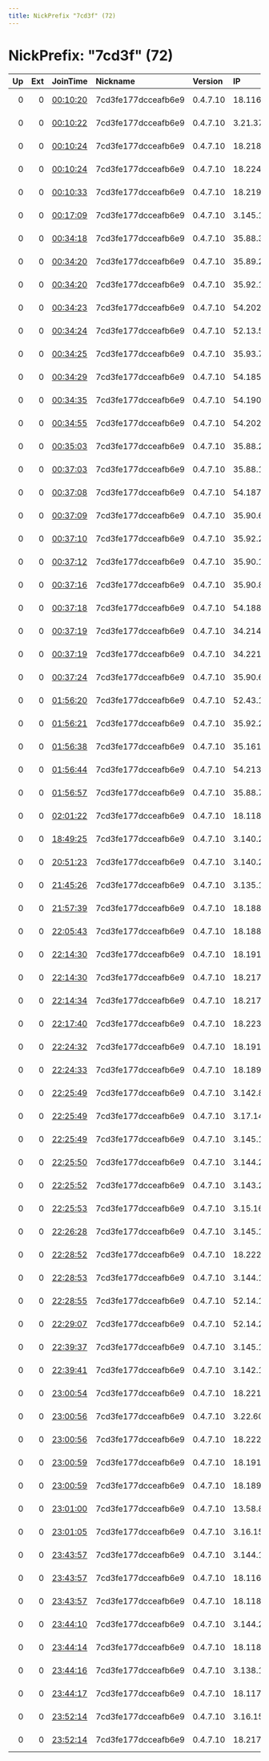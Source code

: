 ```yaml
---
title: NickPrefix "7cd3f" (72)
---
```


# NickPrefix: "7cd3f" (72)

|   Up |   Ext | JoinTime                                                                                              | Nickname            | Version   | IP             | AS        | CC   |   ORp |   Dirp | OS    | Contact   |   eFamMembers |
|-----:|------:|:------------------------------------------------------------------------------------------------------|:--------------------|:----------|:---------------|:----------|:-----|------:|-------:|:------|:----------|--------------:|
|    0 |     0 | [00:10:20](https://nusenu.github.io/OrNetStats/w/relay/3CE2EB191E47B08F995709687C556017C176B0D6.html) | 7cd3fe177dcceafb6e9 | 0.4.7.10  | 18.116.61.119  | AMAZON-02 | us   |   443 |      0 | Linux | None      |             1 |
|    0 |     0 | [00:10:22](https://nusenu.github.io/OrNetStats/w/relay/D9C0194B136739E7EA41FECEF78BC7CC71214D2C.html) | 7cd3fe177dcceafb6e9 | 0.4.7.10  | 3.21.37.132    | AMAZON-02 | us   |   443 |      0 | Linux | None      |             1 |
|    0 |     0 | [00:10:24](https://nusenu.github.io/OrNetStats/w/relay/C2570CA7126FD88B8AB903FB7BE3AD25EB207E51.html) | 7cd3fe177dcceafb6e9 | 0.4.7.10  | 18.218.222.173 | AMAZON-02 | us   |   443 |      0 | Linux | None      |             1 |
|    0 |     0 | [00:10:24](https://nusenu.github.io/OrNetStats/w/relay/EEA9749E686F6B7D3C61074D49CF1E131AAED145.html) | 7cd3fe177dcceafb6e9 | 0.4.7.10  | 18.224.110.75  | AMAZON-02 | us   |   443 |      0 | Linux | None      |             1 |
|    0 |     0 | [00:10:33](https://nusenu.github.io/OrNetStats/w/relay/FA2F9C4FE1A763CC3CB217767DFEA7EF4B896D15.html) | 7cd3fe177dcceafb6e9 | 0.4.7.10  | 18.219.32.41   | AMAZON-02 | us   |   443 |      0 | Linux | None      |             1 |
|    0 |     0 | [00:17:09](https://nusenu.github.io/OrNetStats/w/relay/FA829B1669E22CFBA63B02BF8EEA4DE08574AB82.html) | 7cd3fe177dcceafb6e9 | 0.4.7.10  | 3.145.179.216  | AMAZON-02 | us   |   443 |      0 | Linux | None      |             1 |
|    0 |     0 | [00:34:18](https://nusenu.github.io/OrNetStats/w/relay/6BF5EEA9FCFB80CEB77A4D3CE957AA8842CFB60E.html) | 7cd3fe177dcceafb6e9 | 0.4.7.10  | 35.88.30.46    | AMAZON-02 | us   |   443 |      0 | Linux | None      |             1 |
|    0 |     0 | [00:34:20](https://nusenu.github.io/OrNetStats/w/relay/032AD9BA3EC0CF17AF9D0FE465E9C9D58449D14F.html) | 7cd3fe177dcceafb6e9 | 0.4.7.10  | 35.89.228.253  | AMAZON-02 | us   |   443 |      0 | Linux | None      |             1 |
|    0 |     0 | [00:34:20](https://nusenu.github.io/OrNetStats/w/relay/C3EA4D564ADAB442059CFB927C8D90855BACEB6B.html) | 7cd3fe177dcceafb6e9 | 0.4.7.10  | 35.92.101.253  | AMAZON-02 | us   |   443 |      0 | Linux | None      |             1 |
|    0 |     0 | [00:34:23](https://nusenu.github.io/OrNetStats/w/relay/9B8DB1D5587847418267F76F1ECB70E7868A77CF.html) | 7cd3fe177dcceafb6e9 | 0.4.7.10  | 54.202.215.45  | AMAZON-02 | us   |   443 |      0 | Linux | None      |             1 |
|    0 |     0 | [00:34:24](https://nusenu.github.io/OrNetStats/w/relay/A622CDBB712226EAED284F195F442229D5C1DE7B.html) | 7cd3fe177dcceafb6e9 | 0.4.7.10  | 52.13.58.186   | AMAZON-02 | us   |   443 |      0 | Linux | None      |             1 |
|    0 |     0 | [00:34:25](https://nusenu.github.io/OrNetStats/w/relay/FAECD1E35D1CA71713FFECD2CF31059486C0BF71.html) | 7cd3fe177dcceafb6e9 | 0.4.7.10  | 35.93.78.36    | AMAZON-02 | us   |   443 |      0 | Linux | None      |             1 |
|    0 |     0 | [00:34:29](https://nusenu.github.io/OrNetStats/w/relay/BF0477734C8718F549E7B45955A0A2530CAAE958.html) | 7cd3fe177dcceafb6e9 | 0.4.7.10  | 54.185.143.131 | AMAZON-02 | us   |   443 |      0 | Linux | None      |             1 |
|    0 |     0 | [00:34:35](https://nusenu.github.io/OrNetStats/w/relay/571A2BFC83B078CB953F4BC1A5DDF2CADAF995B4.html) | 7cd3fe177dcceafb6e9 | 0.4.7.10  | 54.190.172.36  | AMAZON-02 | us   |   443 |      0 | Linux | None      |             1 |
|    0 |     0 | [00:34:55](https://nusenu.github.io/OrNetStats/w/relay/66B1A749601A25737DB50848B9D42EE6048FA440.html) | 7cd3fe177dcceafb6e9 | 0.4.7.10  | 54.202.39.98   | AMAZON-02 | us   |   443 |      0 | Linux | None      |             1 |
|    0 |     0 | [00:35:03](https://nusenu.github.io/OrNetStats/w/relay/ADE53A13F5B1E4AD591D19B7FE1657CDFB943A8E.html) | 7cd3fe177dcceafb6e9 | 0.4.7.10  | 35.88.27.209   | AMAZON-02 | us   |   443 |      0 | Linux | None      |             1 |
|    0 |     0 | [00:37:03](https://nusenu.github.io/OrNetStats/w/relay/FB4852D31A449F034721609BAB1AC47DFCE458DC.html) | 7cd3fe177dcceafb6e9 | 0.4.7.10  | 35.88.180.204  | AMAZON-02 | us   |   443 |      0 | Linux | None      |             1 |
|    0 |     0 | [00:37:08](https://nusenu.github.io/OrNetStats/w/relay/D948FDC2736B4ECCB86E6F3D314CC02C8B135C69.html) | 7cd3fe177dcceafb6e9 | 0.4.7.10  | 54.187.52.191  | AMAZON-02 | us   |   443 |      0 | Linux | None      |             1 |
|    0 |     0 | [00:37:09](https://nusenu.github.io/OrNetStats/w/relay/0DFD827A924B5C8B186B793EA7E480E919F7BF8C.html) | 7cd3fe177dcceafb6e9 | 0.4.7.10  | 35.90.67.80    | AMAZON-02 | us   |   443 |      0 | Linux | None      |             1 |
|    0 |     0 | [00:37:10](https://nusenu.github.io/OrNetStats/w/relay/6C48AD2E0DC276C596A78B05C4172C92CF6C07F0.html) | 7cd3fe177dcceafb6e9 | 0.4.7.10  | 35.92.234.154  | AMAZON-02 | us   |   443 |      0 | Linux | None      |             1 |
|    0 |     0 | [00:37:12](https://nusenu.github.io/OrNetStats/w/relay/89C65B07B6C6D4E39A282E781FA205D8A77DCD4B.html) | 7cd3fe177dcceafb6e9 | 0.4.7.10  | 35.90.100.197  | AMAZON-02 | us   |   443 |      0 | Linux | None      |             1 |
|    0 |     0 | [00:37:16](https://nusenu.github.io/OrNetStats/w/relay/F39120DA30354453A3BCE5E9CD9AE213AC18B74B.html) | 7cd3fe177dcceafb6e9 | 0.4.7.10  | 35.90.82.9     | AMAZON-02 | us   |   443 |      0 | Linux | None      |             1 |
|    0 |     0 | [00:37:18](https://nusenu.github.io/OrNetStats/w/relay/C46A134892D129268E1B91E0BD890A83416DA512.html) | 7cd3fe177dcceafb6e9 | 0.4.7.10  | 54.188.166.13  | AMAZON-02 | us   |   443 |      0 | Linux | None      |             1 |
|    0 |     0 | [00:37:19](https://nusenu.github.io/OrNetStats/w/relay/28BF8B5374FA8F62030489642A10BCB8A0E2FE2B.html) | 7cd3fe177dcceafb6e9 | 0.4.7.10  | 34.214.123.99  | AMAZON-02 | us   |   443 |      0 | Linux | None      |             1 |
|    0 |     0 | [00:37:19](https://nusenu.github.io/OrNetStats/w/relay/3716462C4E7C1FF99C02DE48A68913B8172B1852.html) | 7cd3fe177dcceafb6e9 | 0.4.7.10  | 34.221.219.82  | AMAZON-02 | us   |   443 |      0 | Linux | None      |             1 |
|    0 |     0 | [00:37:24](https://nusenu.github.io/OrNetStats/w/relay/26DAAE25B1D830A8B89C7FBF88CEE60DDD441767.html) | 7cd3fe177dcceafb6e9 | 0.4.7.10  | 35.90.60.115   | AMAZON-02 | us   |   443 |      0 | Linux | None      |             1 |
|    0 |     0 | [01:56:20](https://nusenu.github.io/OrNetStats/w/relay/0824FEC75DB0AB74DF391A9E3E544AC88207A50F.html) | 7cd3fe177dcceafb6e9 | 0.4.7.10  | 52.43.120.185  | AMAZON-02 | us   |   443 |      0 | Linux | None      |             1 |
|    0 |     0 | [01:56:21](https://nusenu.github.io/OrNetStats/w/relay/6C13A1AEB7C5039C9147C23CF5DA3C47D2D6B008.html) | 7cd3fe177dcceafb6e9 | 0.4.7.10  | 35.92.219.243  | AMAZON-02 | us   |   443 |      0 | Linux | None      |             1 |
|    0 |     0 | [01:56:38](https://nusenu.github.io/OrNetStats/w/relay/ECE483CADE9CFED4AAB0CA261107EB3D6D23632A.html) | 7cd3fe177dcceafb6e9 | 0.4.7.10  | 35.161.118.7   | AMAZON-02 | us   |   443 |      0 | Linux | None      |             1 |
|    0 |     0 | [01:56:44](https://nusenu.github.io/OrNetStats/w/relay/7E7DDEA2D9CA297CCB6559DF2A1B68709B671275.html) | 7cd3fe177dcceafb6e9 | 0.4.7.10  | 54.213.203.140 | AMAZON-02 | us   |   443 |      0 | Linux | None      |             1 |
|    0 |     0 | [01:56:57](https://nusenu.github.io/OrNetStats/w/relay/204A133C13DBE5770759A78A54B7E7865B788F18.html) | 7cd3fe177dcceafb6e9 | 0.4.7.10  | 35.88.71.3     | AMAZON-02 | us   |   443 |      0 | Linux | None      |             1 |
|    0 |     0 | [02:01:22](https://nusenu.github.io/OrNetStats/w/relay/DCEEF51047301D9480544BA0C6D635B521470049.html) | 7cd3fe177dcceafb6e9 | 0.4.7.10  | 18.118.148.135 | AMAZON-02 | us   |   443 |      0 | Linux | None      |             1 |
|    0 |     0 | [18:49:25](https://nusenu.github.io/OrNetStats/w/relay/5EC758115E5C32AE3E8BADA4FCB44F70FF2671DF.html) | 7cd3fe177dcceafb6e9 | 0.4.7.10  | 3.140.201.88   | AMAZON-02 | us   |   443 |      0 | Linux | None      |             1 |
|    0 |     0 | [20:51:23](https://nusenu.github.io/OrNetStats/w/relay/8816DB001A9A064ABC5708952A0F61BE2B29DBEA.html) | 7cd3fe177dcceafb6e9 | 0.4.7.10  | 3.140.201.88   | AMAZON-02 | us   |   443 |      0 | Linux | None      |             1 |
|    0 |     0 | [21:45:26](https://nusenu.github.io/OrNetStats/w/relay/5715FDC42D62397AFD92102B8540E10D93C7D470.html) | 7cd3fe177dcceafb6e9 | 0.4.7.10  | 3.135.199.48   | AMAZON-02 | us   |   443 |      0 | Linux | None      |             1 |
|    0 |     0 | [21:57:39](https://nusenu.github.io/OrNetStats/w/relay/E272D449BBEC7880D81A7EDA5F9CA35606DEE1EF.html) | 7cd3fe177dcceafb6e9 | 0.4.7.10  | 18.188.173.17  | AMAZON-02 | us   |   443 |      0 | Linux | None      |             1 |
|    0 |     0 | [22:05:43](https://nusenu.github.io/OrNetStats/w/relay/8C819C45DB79CF4E0DAC3AD980CCA15402315398.html) | 7cd3fe177dcceafb6e9 | 0.4.7.10  | 18.188.17.16   | AMAZON-02 | us   |   443 |      0 | Linux | None      |             1 |
|    0 |     0 | [22:14:30](https://nusenu.github.io/OrNetStats/w/relay/76F1E86681AA44752C07801BE5A60E0FC85504C0.html) | 7cd3fe177dcceafb6e9 | 0.4.7.10  | 18.191.185.234 | AMAZON-02 | us   |   443 |      0 | Linux | None      |             1 |
|    0 |     0 | [22:14:30](https://nusenu.github.io/OrNetStats/w/relay/B7DED5328D7579AAB580BDA0B3EAC47C9296A604.html) | 7cd3fe177dcceafb6e9 | 0.4.7.10  | 18.217.43.243  | AMAZON-02 | us   |   443 |      0 | Linux | None      |             1 |
|    0 |     0 | [22:14:34](https://nusenu.github.io/OrNetStats/w/relay/3870A5E03600874AA47D12F79538FED4E974F4C9.html) | 7cd3fe177dcceafb6e9 | 0.4.7.10  | 18.217.67.15   | AMAZON-02 | us   |   443 |      0 | Linux | None      |             1 |
|    0 |     0 | [22:17:40](https://nusenu.github.io/OrNetStats/w/relay/83F01856A562ACB6C9BECD32C0A31B8001541536.html) | 7cd3fe177dcceafb6e9 | 0.4.7.10  | 18.223.99.102  | AMAZON-02 | us   |   443 |      0 | Linux | None      |             1 |
|    0 |     0 | [22:24:32](https://nusenu.github.io/OrNetStats/w/relay/CE593F22616CFE950C23C38E1D1B3EE5FFCB3FB7.html) | 7cd3fe177dcceafb6e9 | 0.4.7.10  | 18.191.154.160 | AMAZON-02 | us   |   443 |      0 | Linux | None      |             1 |
|    0 |     0 | [22:24:33](https://nusenu.github.io/OrNetStats/w/relay/C2A80EAAB10BFCD6163FED73AFC1D3CF3B38972F.html) | 7cd3fe177dcceafb6e9 | 0.4.7.10  | 18.189.185.6   | AMAZON-02 | us   |   443 |      0 | Linux | None      |             1 |
|    0 |     0 | [22:25:49](https://nusenu.github.io/OrNetStats/w/relay/02DAF7C2E4EABFFE3BAB64F392D7F1514C8754D9.html) | 7cd3fe177dcceafb6e9 | 0.4.7.10  | 3.142.82.254   | AMAZON-02 | us   |   443 |      0 | Linux | None      |             1 |
|    0 |     0 | [22:25:49](https://nusenu.github.io/OrNetStats/w/relay/2CB6B6821624F64191D1D3E8CAF94B5CFE884D61.html) | 7cd3fe177dcceafb6e9 | 0.4.7.10  | 3.17.149.123   | AMAZON-02 | us   |   443 |      0 | Linux | None      |             1 |
|    0 |     0 | [22:25:49](https://nusenu.github.io/OrNetStats/w/relay/8A7EE0BC78204939E1E26DF3749B624804A36072.html) | 7cd3fe177dcceafb6e9 | 0.4.7.10  | 3.145.134.155  | AMAZON-02 | us   |   443 |      0 | Linux | None      |             1 |
|    0 |     0 | [22:25:50](https://nusenu.github.io/OrNetStats/w/relay/4C9686105388986EACCCE0606DCA736B5977756F.html) | 7cd3fe177dcceafb6e9 | 0.4.7.10  | 3.144.225.62   | AMAZON-02 | us   |   443 |      0 | Linux | None      |             1 |
|    0 |     0 | [22:25:52](https://nusenu.github.io/OrNetStats/w/relay/6ECD1A687738AEECE5FD62A068248DC68C5A4CCE.html) | 7cd3fe177dcceafb6e9 | 0.4.7.10  | 3.143.226.152  | AMAZON-02 | us   |   443 |      0 | Linux | None      |             1 |
|    0 |     0 | [22:25:53](https://nusenu.github.io/OrNetStats/w/relay/5CDA82630D0EB04BBBF77DC8929E51B3A5AD889E.html) | 7cd3fe177dcceafb6e9 | 0.4.7.10  | 3.15.166.131   | AMAZON-02 | us   |   443 |      0 | Linux | None      |             1 |
|    0 |     0 | [22:26:28](https://nusenu.github.io/OrNetStats/w/relay/58A50A3F971270634721D463B5207E53422EAAAE.html) | 7cd3fe177dcceafb6e9 | 0.4.7.10  | 3.145.113.165  | AMAZON-02 | us   |   443 |      0 | Linux | None      |             1 |
|    0 |     0 | [22:28:52](https://nusenu.github.io/OrNetStats/w/relay/A02B21A46A210635F673ACEDB5D2AC323685082E.html) | 7cd3fe177dcceafb6e9 | 0.4.7.10  | 18.222.196.31  | AMAZON-02 | us   |   443 |      0 | Linux | None      |             1 |
|    0 |     0 | [22:28:53](https://nusenu.github.io/OrNetStats/w/relay/DDEE04EC6FCCCBC168D0736B4F4FC83E444CC5F1.html) | 7cd3fe177dcceafb6e9 | 0.4.7.10  | 3.144.164.239  | AMAZON-02 | us   |   443 |      0 | Linux | None      |             1 |
|    0 |     0 | [22:28:55](https://nusenu.github.io/OrNetStats/w/relay/58A326E1670BAFD3794DB436ADF40DAE96703A7B.html) | 7cd3fe177dcceafb6e9 | 0.4.7.10  | 52.14.12.119   | AMAZON-02 | us   |   443 |      0 | Linux | None      |             1 |
|    0 |     0 | [22:29:07](https://nusenu.github.io/OrNetStats/w/relay/28536D3F4EAC32507C5651539649C8FC0A6CA6C7.html) | 7cd3fe177dcceafb6e9 | 0.4.7.10  | 52.14.21.127   | AMAZON-02 | us   |   443 |      0 | Linux | None      |             1 |
|    0 |     0 | [22:39:37](https://nusenu.github.io/OrNetStats/w/relay/2B451734D5E23B601D3CB94BF314EA0A1A36FE3C.html) | 7cd3fe177dcceafb6e9 | 0.4.7.10  | 3.145.124.69   | AMAZON-02 | us   |   443 |      0 | Linux | None      |             1 |
|    0 |     0 | [22:39:41](https://nusenu.github.io/OrNetStats/w/relay/A1D63EC8DCDEF15E2C0D1E524F4DDBC2283085FE.html) | 7cd3fe177dcceafb6e9 | 0.4.7.10  | 3.142.142.33   | AMAZON-02 | us   |   443 |      0 | Linux | None      |             1 |
|    0 |     0 | [23:00:54](https://nusenu.github.io/OrNetStats/w/relay/B58C960EBC9C8EC9BE9A9507140BF18E198B2C49.html) | 7cd3fe177dcceafb6e9 | 0.4.7.10  | 18.221.107.11  | AMAZON-02 | us   |   443 |      0 | Linux | None      |             1 |
|    0 |     0 | [23:00:56](https://nusenu.github.io/OrNetStats/w/relay/18DA0023925840C924887BCBE908CF9DC525DFAA.html) | 7cd3fe177dcceafb6e9 | 0.4.7.10  | 3.22.60.63     | AMAZON-02 | us   |   443 |      0 | Linux | None      |             1 |
|    0 |     0 | [23:00:56](https://nusenu.github.io/OrNetStats/w/relay/75C62ECEF54CEBA0239FA18B9790CAA389E54D9A.html) | 7cd3fe177dcceafb6e9 | 0.4.7.10  | 18.222.158.197 | AMAZON-02 | us   |   443 |      0 | Linux | None      |             1 |
|    0 |     0 | [23:00:59](https://nusenu.github.io/OrNetStats/w/relay/02F83B32D453EE2571E19A8B359EB971CC08A771.html) | 7cd3fe177dcceafb6e9 | 0.4.7.10  | 18.191.80.27   | AMAZON-02 | us   |   443 |      0 | Linux | None      |             1 |
|    0 |     0 | [23:00:59](https://nusenu.github.io/OrNetStats/w/relay/1BE1BD64AF8145F233756070AEB4ADCB24029C7D.html) | 7cd3fe177dcceafb6e9 | 0.4.7.10  | 18.189.2.134   | AMAZON-02 | us   |   443 |      0 | Linux | None      |             1 |
|    0 |     0 | [23:01:00](https://nusenu.github.io/OrNetStats/w/relay/6FB3FFEB1116461091368660EC17C3C9B1889F9D.html) | 7cd3fe177dcceafb6e9 | 0.4.7.10  | 13.58.81.130   | AMAZON-02 | us   |   443 |      0 | Linux | None      |             1 |
|    0 |     0 | [23:01:05](https://nusenu.github.io/OrNetStats/w/relay/0C0A97C96C3D06176F6398A6D50796EDB5C8BBEF.html) | 7cd3fe177dcceafb6e9 | 0.4.7.10  | 3.16.151.147   | AMAZON-02 | us   |   443 |      0 | Linux | None      |             1 |
|    0 |     0 | [23:43:57](https://nusenu.github.io/OrNetStats/w/relay/40B1B9A40CDF6BF59452E14F015E0289A7D31D21.html) | 7cd3fe177dcceafb6e9 | 0.4.7.10  | 3.144.179.54   | AMAZON-02 | us   |   443 |      0 | Linux | None      |             1 |
|    0 |     0 | [23:43:57](https://nusenu.github.io/OrNetStats/w/relay/BAB082CE654100A35DD20C62628FD95D3DB6FA02.html) | 7cd3fe177dcceafb6e9 | 0.4.7.10  | 18.116.117.4   | AMAZON-02 | us   |   443 |      0 | Linux | None      |             1 |
|    0 |     0 | [23:43:57](https://nusenu.github.io/OrNetStats/w/relay/C8F72B81615212EE20D4EE026FB728252EEBC0D9.html) | 7cd3fe177dcceafb6e9 | 0.4.7.10  | 18.118.241.161 | AMAZON-02 | us   |   443 |      0 | Linux | None      |             1 |
|    0 |     0 | [23:44:10](https://nusenu.github.io/OrNetStats/w/relay/F6FEFB61CD91F625310C8C4E59E4A06521F20B83.html) | 7cd3fe177dcceafb6e9 | 0.4.7.10  | 3.144.207.212  | AMAZON-02 | us   |   443 |      0 | Linux | None      |             1 |
|    0 |     0 | [23:44:14](https://nusenu.github.io/OrNetStats/w/relay/78E885698E30314CFD350E729E7194E89BBD974D.html) | 7cd3fe177dcceafb6e9 | 0.4.7.10  | 18.118.83.247  | AMAZON-02 | us   |   443 |      0 | Linux | None      |             1 |
|    0 |     0 | [23:44:16](https://nusenu.github.io/OrNetStats/w/relay/686E363C284AD032B57D2AF62C4C00BCF007E01C.html) | 7cd3fe177dcceafb6e9 | 0.4.7.10  | 3.138.198.235  | AMAZON-02 | us   |   443 |      0 | Linux | None      |             1 |
|    0 |     0 | [23:44:17](https://nusenu.github.io/OrNetStats/w/relay/748F87FE40E097B3AE26A572C1C41F95F52D2A7A.html) | 7cd3fe177dcceafb6e9 | 0.4.7.10  | 18.117.164.133 | AMAZON-02 | us   |   443 |      0 | Linux | None      |             1 |
|    0 |     0 | [23:52:14](https://nusenu.github.io/OrNetStats/w/relay/6C4DCB46F28B7CD3640C7C0AB9BCED9A2BE45067.html) | 7cd3fe177dcceafb6e9 | 0.4.7.10  | 3.16.154.11    | AMAZON-02 | us   |   443 |      0 | Linux | None      |             1 |
|    0 |     0 | [23:52:14](https://nusenu.github.io/OrNetStats/w/relay/C6FD815CED31FC139E702A7264ED447CB517D9FC.html) | 7cd3fe177dcceafb6e9 | 0.4.7.10  | 18.217.210.161 | AMAZON-02 | us   |   443 |      0 | Linux | None      |             1 |
